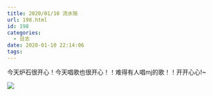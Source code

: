 ```yaml
---
title: 2020/01/10 流水账
url: 198.html
id: 198
categories:
  - 日志
date: 2020-01-10 22:14:06
tags:
---
```


今天炉石很开心！今天唱歌也很开心！！难得有人唱mj的歌！！开开心心!~

![](/2020pic/01/mmexport1578664996176-scaled.jpg)